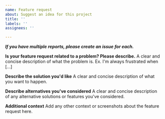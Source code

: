 ```yaml
---
name: Feature request
about: Suggest an idea for this project
title: ''
labels: ''
assignees: ''

---
```


***If you have multiple reports, please create an issue for each.***

**Is your feature request related to a problem? Please describe.**
A clear and concise description of what the problem is. Ex. I'm always frustrated when [...]

**Describe the solution you'd like**
A clear and concise description of what you want to happen.

**Describe alternatives you've considered**
A clear and concise description of any alternative solutions or features you've considered.

**Additional context**
Add any other context or screenshots about the feature request here.

